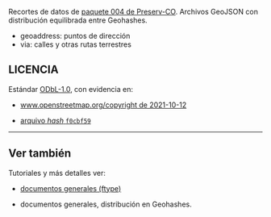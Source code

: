 Recortes de datos de [paquete 004 de Preserv-CO](http://git.digital-guard.org/preserv-CO/tree/main/data/_pk004).
Archivos GeoJSON con distribución equilibrada entre Geohashes.

* geoaddress: puntos de dirección
* via: calles y otras rutas terrestres

## LICENCIA

Estándar  [ODbL-1.0](http://www.opendefinition.org/licenses/odc-odbl), con evidencia en:

* [www.openstreetmap.org/copyright de 2021-10-12](http://web.archive.org/web/20211012105347/https://www.openstreetmap.org/copyright)

* [arquivo *hash* `f0cbf59`](f0cbf591bda09880dc27cdbfcf4ee45189eb1e2c3742800c066f0b5576d81744.zip)

-------------

## Ver también

Tutoriales y más detalles ver:

* [documentos generales (ftype)](https://github.com/digital-guard/preserv/blob/main/docs/pt/ftypes.md)

* documentos generales, distribución en Geohashes.    

